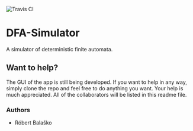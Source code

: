 ![Travis CI](https://travis-ci.org/robobalasko/DFA-Simulator.svg?branch=master)

# DFA-Simulator
A simulator of deterministic finite automata.

## Want to help?
The GUI of the app is still being developed. If you want to help in any way, simply clone the repo and feel free to do anything
you want. Your help is much appreciated. All of the collaborators will be listed in this readme file.

### Authors
- Róbert Balaško
